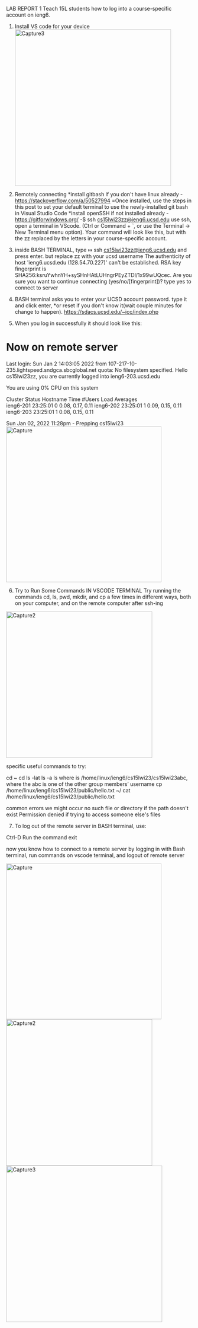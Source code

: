 LAB REPORT 1
Teach 15L students  how to log into a course-specific account on ieng6. 

1. Install VS code for your device <img width="422" alt="Capture3" src="https://user-images.githubusercontent.com/122493371/211989434-ea5fb506-bbe3-48de-bb53-b61602863fea.PNG">
2. Remotely connecting 
   *install gitbash if you don't have linux already
     -https://stackoverflow.com/a/50527994
     =Once installed, use the steps in this post to set your default terminal to use the newly-installed git bash in Visual Studio Code
   *install openSSH if not installed already
     -https://gitforwindows.org/
     -$ ssh cs15lwi23zz@ieng6.ucsd.edu
      use ssh, open a terminal in VScode. 
      (Ctrl or Command + `, or use the Terminal → New Terminal menu option).
      Your command will look like this, but with the zz replaced by the letters in your course-specific account.
      

3. inside BASH TERMINAL, type ⤇ ssh cs15lwi23zz@ieng6.ucsd.edu and press enter. but replace zz with your ucsd username
The authenticity of host 'ieng6.ucsd.edu (128.54.70.227)' can't be established.
RSA key fingerprint is SHA256:ksruYwhnYH+sySHnHAtLUHngrPEyZTDl/1x99wUQcec.
Are you sure you want to continue connecting (yes/no/[fingerprint])? type yes to connect to server



4. BASH terminal asks you to enter your UCSD account password. type it and click enter, 
   *or reset if you don't know it(wait couple minutes for change to happen). https://sdacs.ucsd.edu/~icc/index.php
5. When you log in successfully it should look like this: 
# Now on remote server
Last login: Sun Jan  2 14:03:05 2022 from 107-217-10-235.lightspeed.sndgca.sbcglobal.net
quota: No filesystem specified.
Hello cs15lwi23zz, you are currently logged into ieng6-203.ucsd.edu

You are using 0% CPU on this system

Cluster Status 
Hostname     Time    #Users  Load  Averages  
ieng6-201   23:25:01   0  0.08,  0.17,  0.11
ieng6-202   23:25:01   1  0.09,  0.15,  0.11
ieng6-203   23:25:01   1  0.08,  0.15,  0.11

Sun Jan 02, 2022 11:28pm - Prepping cs15lwi23
<img width="420" alt="Capture" src="https://user-images.githubusercontent.com/122493371/211988591-d262593b-128a-47f4-88ab-748a37c3b02d.PNG">


6. Try to Run Some Commands IN VSCODE TERMINAL
Try running the commands cd, ls, pwd, mkdir, and cp a few times in different ways, both on your computer, and on the remote computer after ssh-ing 
<img width="395" alt="Capture2" src="https://user-images.githubusercontent.com/122493371/211988767-4f329561-791c-4e26-b8a3-aca956391a1e.PNG">

 specific useful commands to try:

cd ~
cd
ls -lat
ls -a
ls <directory> where <directory> is /home/linux/ieng6/cs15lwi23/cs15lwi23abc, where the abc is one of the other group members’ username
cp /home/linux/ieng6/cs15lwi23/public/hello.txt ~/
cat /home/linux/ieng6/cs15lwi23/public/hello.txt
  
  common errors we might occur
  no such file or directory if the path doesn't exist
  Permission denied if trying to access someone else's files

  
7. To log out of the remote server in BASH terminal,  use:

Ctrl-D
Run the command exit
  
  now you know how to connect to a remote server by logging in with Bash terminal, run commands on vscode terminal, and logout of remote server
  
<img width="420" alt="Capture" src="https://user-images.githubusercontent.com/122493371/211988591-d262593b-128a-47f4-88ab-748a37c3b02d.PNG">
<img width="395" alt="Capture2" src="https://user-images.githubusercontent.com/122493371/211988767-4f329561-791c-4e26-b8a3-aca956391a1e.PNG">
<img width="422" alt="Capture3" src="https://user-images.githubusercontent.com/122493371/211989620-e796739d-6973-41ae-9fcf-3d6f5cbf4ad3.PNG">

